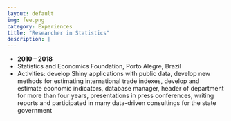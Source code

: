 ```yaml
---
layout: default
img: fee.png
category: Experiences
title: "Researcher in Statistics"
description: |
---
```



* __2010 – 2018__
* Statistics and Economics Foundation, Porto Alegre, Brazil
* Activities: develop Shiny applications with public data, develop new methods for estimating international trade indexes, develop and estimate economic indicators, database manager, header of department for more than four years, presentations in press conferences, writing reports and participated in many data-driven consultings for the state government
